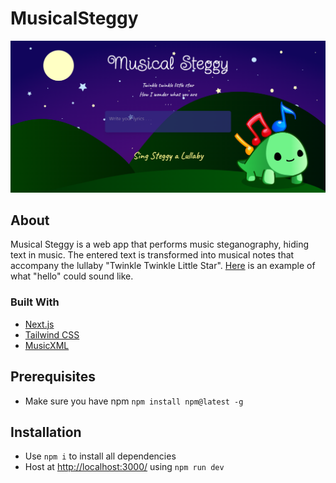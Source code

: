 # MusicalSteggy
![Website Screenshot](homepage.png)

## About
Musical Steggy is a web app that performs music steganography, hiding text in music. The entered text is transformed into musical notes that accompany the lullaby "Twinkle Twinkle Little Star". [Here](https://www.soundslice.com/slices/vmRkc/) is an example of what "hello" could sound like.


### Built With
- [Next.js](https://nextjs.org/)
- [Tailwind CSS](https://tailwindcss.com/)
- [MusicXML](https://www.musicxml.com/)

## Prerequisites

- Make sure you have npm
  `npm install npm@latest -g`

## Installation

- Use `npm i` to install all dependencies
- Host at [http://localhost:3000/](http://localhost:3000/) using `npm run dev`

